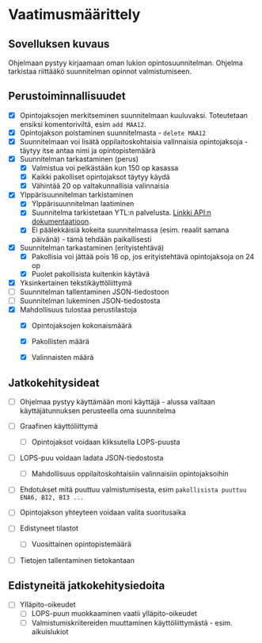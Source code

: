 # Vaatimusmäärittely

## Sovelluksen kuvaus

Ohjelmaan pystyy kirjaamaan oman lukion opintosuunnitelman. Ohjelma tarkistaa riittääkö suunnitelman opinnot valmistumiseen. 

## Perustoiminnallisuudet

- [x] Opintojaksojen merkitseminen suunnitelmaan kuuluvaksi. Toteutetaan ensiksi komentoriviltä, esim `add MAA12`.
- [x] Opintojakson poistaminen suunnitelmasta - `delete MAA12`
- [x] Suunnitelmaan voi lisätä oppilaitoskohtaisia valinnaisia opintojaksoja - täytyy itse antaa nimi ja opintopistemäärä
- [x] Suunnitelman tarkastaminen (perus)
    - [x] Valmistua voi pelkästään kun 150 op kasassa
    - [x] Kaikki pakolliset opintojaksot täytyy käydä
    - [x] Vähintää 20 op valtakunnallisia valinnaisia
- [x] Ylppärisuunnitelman tarkistaminen
    - [x] Ylppärisuunnitelman laatiminen    
    - [x] Suunnitelma tarkistetaan YTL:n palvelusta. [Linkki API:n dokumentaatioon](https://ilmo.ylioppilastutkinto.fi/v1/api-docs/).
    - [x] Ei päälekkäisiä kokeita suunnitelmassa (esim. reaalit samana päivänä) - tämä tehdään paikallisesti
- [x] Suunnitelman tarkastaminen (erityistehtävä)
    - [x] Pakollisia voi jättää pois 16 op, jos erityistehtävä opintojaksoja on 24 op
    - [x] Puolet pakollisista kuitenkin käytävä
- [x] Yksinkertainen tekstikäyttöliittymä
- [ ] Suunnitelman tallentaminen JSON-tiedostoon
- [ ] Suunnitelman lukeminen JSON-tiedostosta
- [x] Mahdollisuus tulostaa perustilastoja
    - [x] Opintojaksojen kokonaismäärä
    - [x] Pakollisten määrä
    - [x] Valinnaisten määrä


## Jatkokehitysideat

- [ ] Ohjelmaa pystyy käyttämään moni käyttäjä - alussa valitaan käyttäjätunnuksen perusteella oma suunnitelma
- [ ] Graafinen käyttöliittymä
    - [ ] Opintojaksot voidaan kliksutella LOPS-puusta
- [ ] LOPS-puu voidaan ladata JSON-tiedostosta
    - [ ] Mahdollisuus oppilaitoskohtaisiin valinnaisiin opintojaksoihin
- [ ] Ehdotukset mitä puuttuu valmistumisesta, esim `pakollisista puuttuu ENA6, BI2, BI3 ...`
- [ ] Opintojakson yhteyteen voidaan valita suoritusaika
- [ ] Edistyneet tilastot
    - [ ] Vuosittainen opintopistemäärä
- [ ] Tietojen tallentaminen tietokantaan


## Edistyneitä jatkokehitysiedoita

- [ ] Ylläpito-oikeudet
    - [ ] LOPS-puun muokkaaminen vaatii ylläpito-oikeudet
    - [ ] Valmistumiskriitereiden muuttaminen käyttöliittymästä - esim. aikuislukiot
